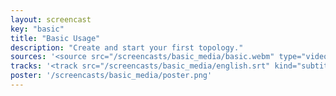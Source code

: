 ```yaml
---
layout: screencast
key: "basic"
title: "Basic Usage"
description: "Create and start your first topology."
sources: '<source src="/screencasts/basic_media/basic.webm" type="video/webm" />'
tracks: '<track src="/screencasts/basic_media/english.srt" kind="subtitles" srclang="en" label="English">'
poster: '/screencasts/basic_media/poster.png'
---
```


<ul></ul>
